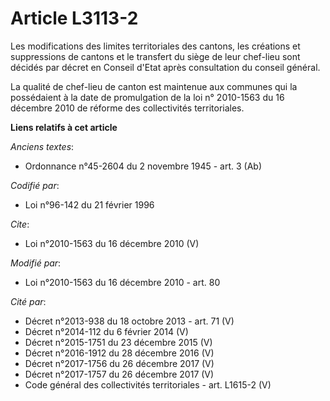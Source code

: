 # Article L3113-2

Les modifications des limites territoriales des cantons, les créations et suppressions de cantons et le transfert du siège de
leur chef-lieu sont décidés par décret en Conseil d'Etat après consultation du conseil général. 

La qualité de chef-lieu de canton est maintenue aux communes qui la possédaient à la date de promulgation de la loi n°
2010-1563 du 16 décembre 2010 de réforme des collectivités territoriales.

**Liens relatifs à cet article**

_Anciens textes_:

  - Ordonnance n°45-2604 du 2 novembre 1945 - art. 3 (Ab)

_Codifié par_:

  - Loi n°96-142 du 21 février 1996

_Cite_:

  - Loi n°2010-1563 du 16 décembre 2010 (V)

_Modifié par_:

  - Loi n°2010-1563 du 16 décembre 2010 - art. 80

_Cité par_:

  - Décret n°2013-938 du 18 octobre 2013 - art. 71 (V)
  - Décret n°2014-112 du 6 février 2014 (V)
  - Décret n°2015-1751 du 23 décembre 2015 (V)
  - Décret n°2016-1912 du 28 décembre 2016 (V)
  - Décret n°2017-1756 du 26 décembre 2017 (V)
  - Décret n°2017-1757 du 26 décembre 2017 (V)
  - Code général des collectivités territoriales - art. L1615-2 (V)
